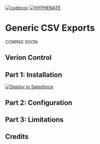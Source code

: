 [![codecov](https://codecov.io/gh/HYPHENATE/GenericCSVExports/branch/master/graph/badge.svg)](https://codecov.io/gh/HYPHENATE/GenericCSVExports)
[![HYPHENATE](https://circleci.com/gh/HYPHENATE/GenericCSVExports.svg?style=svg&&circle-token=297c83f424a06b21dc3b4fa042318223464f67d7)](https://circleci.com/gh/HYPHENATE/GenericCSVExports)

# Generic CSV Exports
COMING SOON

## Verion Control

## Part 1: Installation

<a href="https://githubsfdeploy.herokuapp.com?owner=HYPHENATE&repo=GenericCSVExports">
  <img alt="Deploy to Salesforce"
       src="https://raw.githubusercontent.com/afawcett/githubsfdeploy/master/deploy.png">
</a>

## Part 2: Configuration

## Part 3: Limitations

## Credits

